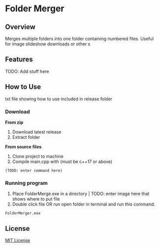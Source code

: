 


# Folder Merger
## Overview
Merges multiple folders into one folder containing numbered files. Useful for image slideshow downloads or other s
## Features
TODO: Add stuff here
<!--- ![alt text](https://github.com/[username]/[reponame]/blob/[branch]/image.jpg?raw=true) = Add Images With This Method--->


## How to Use
txt file showing how to use included in release folder
### Download
**From zip**
1. Download latest release
2. Extract folder

**From source files**
1. Clone project to machine
2. Compile main.cpp with (must be c++17 or above)
```console
(TODO: enter command here)
```

### Running program
1. Place FolderMerge.exe in a directory | TODO: enter image here that shows where to put file
2. Double click file OR run open folder in terminal and run this command:
```console
FolderMerger.exe
```

## License
[MIT License](https://github.com/BroknApples/Multi-Program-Runner-Script/blob/main/LICENSE.md)
